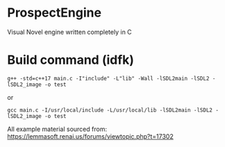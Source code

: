 # ProspectEngine
Visual Novel engine written completely in C

# Build command (idfk)
`g++ -std=c++17 main.c -I"include" -L"lib" -Wall -lSDL2main -lSDL2 -lSDL2_image -o test`

or 

`gcc main.c -I/usr/local/include -L/usr/local/lib -lSDL2main -lSDL2 -lSDL2_image -o test`

All example material sourced from: https://lemmasoft.renai.us/forums/viewtopic.php?t=17302
